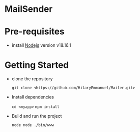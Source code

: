 # MailSender

# Pre-requisites
- install [Nodejs](https://nodejs.org/en/blog/release/v18.16.1) version v18.16.1

# Getting Started
- clone the repository

  ` git clone <https://github.com/HilaryEmmanuel/Mailer.git> `

- Install dependencies
  
  ` cd <myapp> `
  ` npm install `

- Build and run the project
  
  ` node node ./bin/www `

